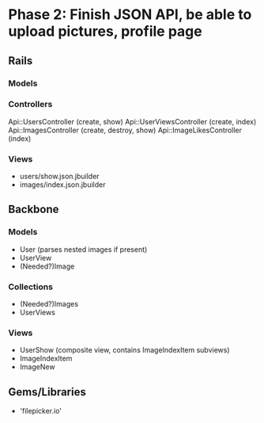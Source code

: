 # Phase 2: Finish JSON API, be able to upload pictures, profile page

## Rails
### Models

### Controllers
Api::UsersController (create, show)
Api::UserViewsController (create, index)
Api::ImagesController (create, destroy, show)
Api::ImageLikesController (index)

### Views
* users/show.json.jbuilder
* images/index.json.jbuilder

## Backbone
### Models
* User (parses nested images if present)
* UserView
* (Needed?)Image

### Collections
* (Needed?)Images
* UserViews

### Views
* UserShow (composite view, contains ImageIndexItem subviews)
* ImageIndexItem
* ImageNew

## Gems/Libraries
* 'filepicker.io'
